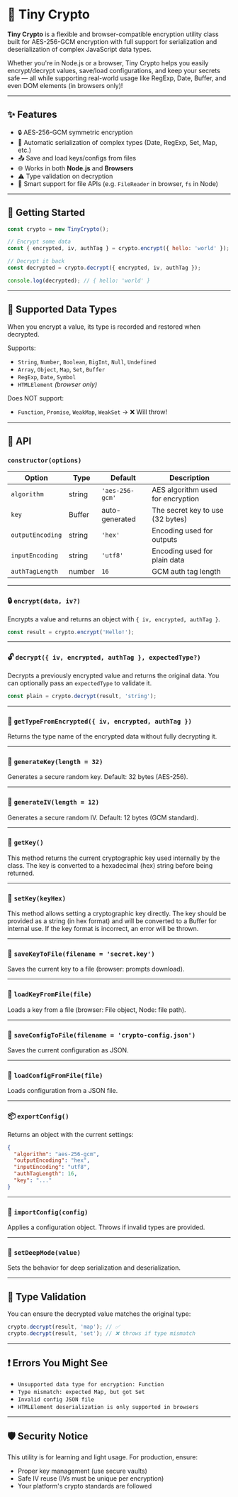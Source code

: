 # 🔐 Tiny Crypto

**Tiny Crypto** is a flexible and browser-compatible encryption utility class built for AES-256-GCM encryption with full support for serialization and deserialization of complex JavaScript data types.

Whether you're in Node.js or a browser, Tiny Crypto helps you easily encrypt/decrypt values, save/load configurations, and keep your secrets safe — all while supporting real-world usage like RegExp, Date, Buffer, and even DOM elements (in browsers only)!

---

## ✨ Features

- 🔒 AES-256-GCM symmetric encryption
- 🧠 Automatic serialization of complex types (Date, RegExp, Set, Map, etc.)
- 📤 Save and load keys/configs from files
- 🌐 Works in both **Node.js** and **Browsers**
- ⚠️ Type validation on decryption
- 💾 Smart support for file APIs (e.g. `FileReader` in browser, `fs` in Node)

---

## 🚀 Getting Started

```js
const crypto = new TinyCrypto();

// Encrypt some data
const { encrypted, iv, authTag } = crypto.encrypt({ hello: 'world' });

// Decrypt it back
const decrypted = crypto.decrypt({ encrypted, iv, authTag });

console.log(decrypted); // { hello: 'world' }
```

---

## 🧠 Supported Data Types

When you encrypt a value, its type is recorded and restored when decrypted.

Supports:

- `String`, `Number`, `Boolean`, `BigInt`, `Null`, `Undefined`
- `Array`, `Object`, `Map`, `Set`, `Buffer`
- `RegExp`, `Date`, `Symbol`
- `HTMLElement` _(browser only)_

Does NOT support:

- `Function`, `Promise`, `WeakMap`, `WeakSet` → ❌ Will throw!

---

## 🔧 API

### `constructor(options)`

| Option           | Type   | Default         | Description                       |
| ---------------- | ------ | --------------- | --------------------------------- |
| `algorithm`      | string | `'aes-256-gcm'` | AES algorithm used for encryption |
| `key`            | Buffer | auto-generated  | The secret key to use (32 bytes)  |
| `outputEncoding` | string | `'hex'`         | Encoding used for outputs         |
| `inputEncoding`  | string | `'utf8'`        | Encoding used for plain data      |
| `authTagLength`  | number | `16`            | GCM auth tag length               |

---

### 🔒 `encrypt(data, iv?)`

Encrypts a value and returns an object with `{ iv, encrypted, authTag }`.

```js
const result = crypto.encrypt('Hello!');
```

---

### 🔓 `decrypt({ iv, encrypted, authTag }, expectedType?)`

Decrypts a previously encrypted value and returns the original data. You can optionally pass an `expectedType` to validate it.

```js
const plain = crypto.decrypt(result, 'string');
```

---

### 🔎 `getTypeFromEncrypted({ iv, encrypted, authTag })`

Returns the type name of the encrypted data without fully decrypting it.

---

### 🔑 `generateKey(length = 32)`

Generates a secure random key. Default: 32 bytes (AES-256).

---

### 🧬 `generateIV(length = 12)`

Generates a secure random IV. Default: 12 bytes (GCM standard).

---

### 🔑 `getKey()`

This method returns the current cryptographic key used internally by the class.
The key is converted to a hexadecimal (hex) string before being returned.

---

### 🔑 `setKey(keyHex)`

This method allows setting a cryptographic key directly. The key should be provided as a string (in hex format) and will be converted to a Buffer for internal use. If the key format is incorrect, an error will be thrown.

---

### 💾 `saveKeyToFile(filename = 'secret.key')`

Saves the current key to a file (browser: prompts download).

---

### 📂 `loadKeyFromFile(file)`

Loads a key from a file (browser: File object, Node: file path).

---

### 💾 `saveConfigToFile(filename = 'crypto-config.json')`

Saves the current configuration as JSON.

---

### 📂 `loadConfigFromFile(file)`

Loads configuration from a JSON file.

---

### 📦 `exportConfig()`

Returns an object with the current settings:

```json
{
  "algorithm": "aes-256-gcm",
  "outputEncoding": "hex",
  "inputEncoding": "utf8",
  "authTagLength": 16,
  "key": "..."
}
```

---

### 🚀 `importConfig(config)`

Applies a configuration object. Throws if invalid types are provided.

---

### 🔧 `setDeepMode(value)`
Sets the behavior for deep serialization and deserialization.

---

## 🧪 Type Validation

You can ensure the decrypted value matches the original type:

```js
crypto.decrypt(result, 'map'); // ✅
crypto.decrypt(result, 'set'); // ❌ throws if type mismatch
```

---

## ❗ Errors You Might See

- `Unsupported data type for encryption: Function`
- `Type mismatch: expected Map, but got Set`
- `Invalid config JSON file`
- `HTMLElement deserialization is only supported in browsers`

---

## 🛡️ Security Notice

This utility is for learning and light usage. For production, ensure:

- Proper key management (use secure vaults)
- Safe IV reuse (IVs must be unique per encryption)
- Your platform's crypto standards are followed
